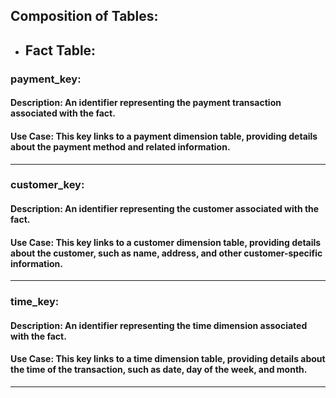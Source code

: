 ## Composition of Tables:

- ## Fact Table:

### **payment_key:** 
#### Description: An identifier representing the payment transaction associated with the fact.
#### Use Case: This key links to a payment dimension table, providing details about the payment method and related information.
---

### **customer_key:** 
#### Description: An identifier representing the customer associated with the fact.
#### Use Case: This key links to a customer dimension table, providing details about the customer, such as name, address, and other customer-specific information.
---
### **time_key:** 
#### Description: An identifier representing the time dimension associated with the fact.
#### Use Case: This key links to a time dimension table, providing details about the time of the transaction, such as date, day of the week, and month.
---
